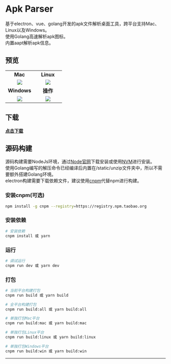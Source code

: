 # Apk Parser

基于electron、vue、golang开发的apk文件解析桌面工具，跨平台支持Mac、Linux以及Windows。  
使用Golang高速解析apk图标。  
内置aapt解析apk信息。

## 预览

<table>
    <tr align="center">
        <td><b>Mac</b></td>
        <td><b>Linux</b></td>
    </tr>
    <tr valign="top" align="center">
        <td width="50%"><img  src="https://github.com/NightFarmer/apk-parser/blob/master/screenshot/on-mac.png?raw=true"/></td>
        <td width="50%"><img  src="https://github.com/NightFarmer/apk-parser/blob/master/screenshot/on-linux.png?raw=true"/></td>
    </tr>
    <tr align="center">
        <td><b>Windows</b></td>
        <td><b>操作</b></td>
    </tr>
    <tr valign="top" align="center">
        <td width="50%"><img  src="https://github.com/NightFarmer/apk-parser/blob/master/screenshot/on-windows.png?raw=true"/></td>
        <td width="50%"><img  src="https://github.com/NightFarmer/apk-parser/blob/master/screenshot/apk-parser-mac.gif?raw=true"/></td>
    </tr>
</table>

## 下载

**[点击下载](https://github.com/NightFarmer/apk-parser/releases)**

## 源码构建

源码构建需要NodeJs环境，通过[Node官网](https://nodejs.org/)下载安装或使用[NVM](https://github.com/creationix/nvm)进行安装。  
使用Golang编写的解压命令已经编译后内置在/static/unzip文件夹中，所以不需要额外搭建Golang环境。  
electron构建需要下载依赖文件，建议使用[cnpm](https://npm.taobao.org/)代替npm进行构建。  

### 安装cnpm(可选)

```bash
npm install -g cnpm --registry=https://registry.npm.taobao.org
```

### 安装依赖

``` bash
# 安装依赖
cnpm install 或 yarn
```

### 运行

``` bash
# 调试运行
cnpm run dev 或 yarn dev

```

### 打包

``` bash
# 当前平台构建打包
cnpm run build 或 yarn build

# 全平台构建打包
cnpm run build:all 或 yarn build:all

# 单独打包Mac平台
cnpm run build:mac 或 yarn build:mac

# 单独打包Linux平台
cnpm run build:linux 或 yarn build:linux

# 单独打包Windows平台
cnpm run build:win 或 yarn build:win
```

---

